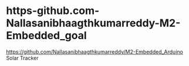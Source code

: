 # https-github.com-Nallasanibhaagthkumarreddy-M2-Embedded_goal
https://github.com/Nallasanibhaagthkumarreddy/M2-Embedded_Arduino Solar Tracker
